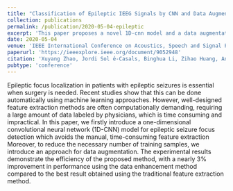```yaml
---
title: "Classification of Epileptic IEEG Signals by CNN and Data Augmentation"
collection: publications
permalink: /publication/2020-05-04-epileptic
excerpt: 'This paper proposes a novel 1D-cnn model and a data augmentation method for epileptic IEEG classification.'
date: 2020-05-04
venue: 'IEEE International Conference on Acoustics, Speech and Signal Processing (ICASSP 2020)'
paperurl: 'https://ieeexplore.ieee.org/document/9052948'
citation: 'Xuyang Zhao, Jordi Sol ́e-Casals, Binghua Li, Zihao Huang, Andong Wang, Jianting Cao, Qibin Zhao. Classification of Epileptic IEEG Signals by CNN and Data Augmentation. 2020 IEEE International Conference on Acoustics, Speech and Signal Processing (ICASSP 2020). IEEE, 2020: 926-930.'
pubtype: 'conference'
---
```


Epileptic focus localization in patients with epileptic seizures is essential when surgery is needed. Recent studies show that this can be done automatically using machine learning approaches. However, well-designed feature extraction methods are often computationally demanding, requiring a large amount of data labeled by physicians, which is time consuming and impractical. In this paper, we firstly introduce a one-dimensional convolutional neural network (1D-CNN) model for epileptic seizure focus detection which avoids the manual, time-consuming feature extraction Moreover, to reduce the necessary number of training samples, we introduce an approach for data augmentation. The experimental results demonstrate the efficiency of the proposed method, with a nearly 3% improvement in performance using the data enhancement method compared to the best result obtained using the traditional feature extraction method.
